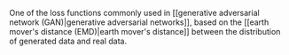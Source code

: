 
One of the loss functions commonly used in
[[generative adversarial network (GAN)|generative adversarial networks]],
based on the [[earth mover's distance (EMD)|earth mover&#39;s distance]] between
the distribution of generated data and real data.



